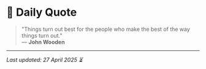 # 📜 Daily Quote

> "Things turn out best for the people who make the best of the way things turn out."  
> — **John Wooden**

---

_Last updated: 27 April 2025 ⏳_
